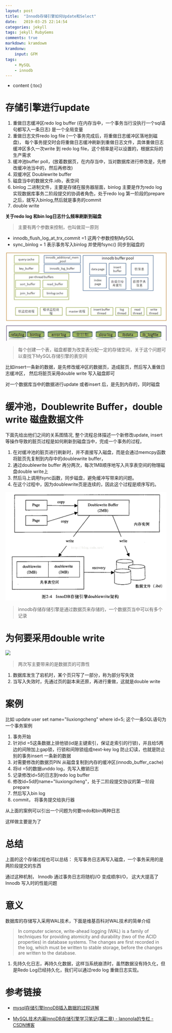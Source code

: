 ```yaml
---
layout: post
title:  "Innodb存储引擎如何Update和Select"
date:   2019-03-25 22:14:54
categories: jekyll
tags: jekyll RubyGems
comments: true
markdown: kramdowm
kramdonw:
    input: GFM
tags:
    - MySQL
    - innodb
---
```


* content
{:toc}

# 存储引擎进行update

1. 重做日志缓冲区redo log buffer (在内存当中，一个事务当行没执行一个sql语句都写入一条日志) 是一个全局变量
2. 重做日志文件redo log file (一个事务完成后，将重做日志缓冲区落地到磁盘)， 每个事务提交时会将重做日志缓冲刷新到重做日志文件，具体重做日志缓冲区多久一次write 到 redo log file，这个频率是可以设置的，根据实际的生产需求
3. 缓冲池buffer poll，(放着数据页，在内存当中，当对数据库进行修改是，先修改缓冲池当中的，然后再修改)
2. 双缓冲区 Doublewrite buffer 
3. 磁盘当中的数据文件.idb，表空间
6. binlog  二进制文件，主要是存储在服务器层面，binlog 主要是作为redo log 实现数据库事务二阶段提交的协调者角色，处于redo log 第一阶段的prepare之后，就写入binlog,然后就是事务的commit 
7. double write



**关于redo log 和bin log日志什么频率刷新到磁盘**
>主要有两个参数来控制，也叫做双一原则

- innodb_flush_log_at_trx_commit =1 这两个参数控制MySQL
- sync_binlog = 1  表示事务写入binlog 并使用fsync() 同步到磁盘的

![](https://github.com/wabc1994/wabc1994.github.io/blob/master/img/myinnodb/Innodb.png)

>每个创建一个表，磁盘都要为改变表分配一定的存储空间，关于这个问题可以查找下MySQL存储引擎的表空间





比如insert一条新的数据，是先修改缓冲区的数据页，造成脏页，然后写入重做日志缓冲区， 然后将脏页采用double write 写入磁盘即可

对一个数据库当中的数据进行update 或者insert 后，是先到内存的，同时磁盘 


# 缓冲池，Doublewrite Buffer，double write 磁盘数据文件

下面先给出他们之间的关系图情况, 整个流程总体描述一个新修改update, insert 等操作导致的脏页过程是如何刷新到磁盘当中，完成一个事务的过程，


1. 在对缓冲池的脏页进行刷新时，并不直接写入磁盘，而是会通过memcpy函数将脏页先复制到内存中的doublewrite buffer，
2. 通过doublewrite buffer 再分两次，每次1MB顺序地写入共享表空间的物理磁盘double write上
3. 然后马上调用fsync函数，同步磁盘，避免缓冲写带来的问题。
4. 在这个过程中，因为doublewrite页是连续的，因此这个过程是顺序写的。


![](https://github.com/wabc1994/InterviewRecord/blob/master/database/pic/%E5%AD%98%E5%82%A8%E8%BF%87%E7%A8%8B.jpeg)


>innodb存储存储引擎是通过数据页来存储的，一个数据页当中可以有多个记录
 


# 为何要采用double write


![](https://developer.apple.com/library/mac/documentation/Cocoa/Conceptual/ObjCRuntimeGuide/Art/messaging1.gif)

>两次写主要带来的是数据页的可靠性

1. 数据库发生了宕机时，某个页只写了一部分，称为部分写失效
2. 当写入失效时，先通过页的副本来还原，再进行重做，这就是double write 


# 案例
比如 update user set name="liuxiongcheng" where id=5; 这个一条SQL语句为一个事务案例

1. 事务开始
2. 针对id =5这条数据上排他锁(id是主键索引，保证走索引的行锁)，并且给5两边的间隙加上gap锁，行锁和间隙锁组成next-key log 防止幻读，也就是防止别的事务insert 一条新的数据
3. 对需要修改的数据页PIN 从磁盘复制到内存的缓冲区(innodb_buffer_cache)
4. 将id =5的数据unddo log，先写入撤销日志
5. 记录修改id=5的日志到redo log buffer
6. 修改id=5d的name="liuxiongcheng"，处于二阶段提交协议的第一阶段prepare
7. 然后写入bin log
8. commit， 将事务提交给执行器


从上面的案例可以引出一个问题为何要redo和bin两种日志

这样做主要是为了

# 总结

上面的这个存储过程也可以总结： 先写事务日志再写入磁盘，一个事务采用的是两阶段提交的东西

通过这种机制， Innodb 通过事务日志将随机I/O 变成顺序I/O， 这大大提高了Innodb 写入时的性能问题


# 意义

数据库的存储写入采用WAL技术，下面是维基百科对WAL技术的简单介绍
>In computer science, write-ahead logging (WAL) is a family of techniques for providing atomicity and durability (two of the ACID properties) in database systems. The changes are first recorded in the log, which must be written to stable storage, before the changes are written to the database.

1. 先持久化日志，再持久化数据，这样当系统崩溃时，虽然数据没有持久化，但是Redo Log已经持久化，我们可以通过redo log 重做日志实现。



# 参考链接

- [mysql存储引擎InnoDB插入数据的过程详解](https://blog.csdn.net/tangkund3218/article/details/47361705)

- [MySQL技术内幕InnoDB存储引擎学习笔记(第二章) - lanonola的专栏 - CSDN博客](https://blog.csdn.net/lanonola/article/details/51912534)
